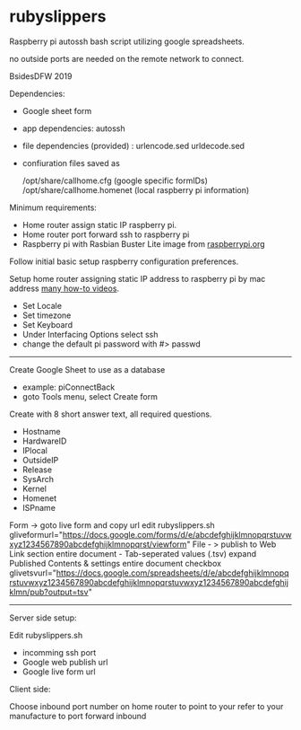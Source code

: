 # rubyslippers
Raspberry pi autossh bash script utilizing google spreadsheets.

no outside ports are needed on the remote network to connect.

BsidesDFW 2019

Dependencies:
* Google sheet form
* app dependencies: autossh
* file dependencies (provided) : urlencode.sed urldecode.sed
* confiuration files saved as

	/opt/share/callhome.cfg				(google specific formIDs)
	/opt/share/callhome.homenet		(local raspberry pi information)

Minimum requirements: 
* Home router assign static IP raspberry pi.
* Home router port forward ssh to raspberry pi
* Raspberry pi with Rasbian Buster Lite image from [raspberrypi.org](https://www.raspberrypi.org/downloads/raspbian/ "raspberrypi.org")

Follow initial basic setup raspberry configuration preferences.

Setup home router assigning static IP address to raspberry pi by mac address [many how-to videos](https://www.google.com/search?q=setup+static+ip+home+router+raspberry+pi&source=lnms&tbm=vid "many how-to videos").

*	Set Locale
*	Set timezone
*	Set Keyboard
*	Under Interfacing Options select ssh
*	change the default pi password with #> passwd
	
----
Create Google Sheet to use as a database

* example: piConnectBack
* goto Tools menu, select Create form

Create with 8 short answer text, all required questions.

* Hostname
* HardwareID
* IPlocal
* OutsideIP
* Release
* SysArch
* Kernel
* Homenet
* ISPname

Form -> goto live form  and copy url 
edit rubyslippers.sh 
  gliveformurl="https://docs.google.com/forms/d/e/abcdefghijklmnopqrstuvwxyz1234567890abcdefghijklmnopqrst/viewform"
File - > publish to Web
Link section
entire document - Tab-seperated values (.tsv)
expand Published Contents & settings
entire document 
checkbox 
  glivetsvurl="https://docs.google.com/spreadsheets/d/e/abcdefghijklmnopqrstuvwxyz1234567890abcdefghijklmnopqrstuvwxyz1234567890abcdefghijklmn/pub?output=tsv"

----

Server side setup:

Edit rubyslippers.sh
* incomming ssh port
* Google web publish url
* Google live form url

Client side:



Choose inbound port number on home router to point to your 
	refer to your manufacture to port forward inbound
